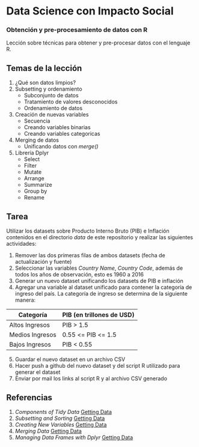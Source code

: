 # Data Science con Impacto Social

### Obtención y pre-procesamiento de datos con R

Lección sobre técnicas para obtener y pre-procesar datos con el lenguaje R.

## Temas de la lección

1. ¿Qué son datos limpios?
2. Subsetting y ordenamiento
	+ Subconjunto de datos
	+ Tratamiento de valores desconocidos
	+ Ordenamiento de datos
3. Creación de nuevas variables
	+ Secuencia
	+ Creando variables binarias
	+ Creando variables categoricas
4. Merging de datos
	+ Unificando datos con _merge()_
5. Librería Dplyr
	+ Select
	+ Filter
	+ Mutate
	+ Arrange
	+ Summarize
	+ Group by
	+ Rename

## Tarea

Utilizar los datasets sobre Producto Interno Bruto (PIB) e Inflación contenidos en el directorio _data_ de este repositorio y realizar las siguientes actividades:
1. Remover las dos primeras filas de ambos datasets (fecha de actualización y fuente)
2. Seleccionar las variables _Country Name_, _Country Code_, además de todos los años de observación, esto es 1960 a 2016
3. Generar un nuevo dataset unificando los datasets de PIB e inflación
4. Agregar una variable al dataset unificado para contener la categoría de ingreso del país. La categoría de ingreso se determina de la siguiente manera: 

| Categoría  | PIB (en trillones de USD) |
| -----------| ------------------------- |
| Altos Ingresos  | PIB > 1.5  |
| Medios Ingresos | 0.55 <= PIB <= 1.5 |
| Bajos Ingresos  | PIB < 0.55 |

5. Guardar el nuevo dataset en un archivo CSV
6. Hacer push a github del nuevo dataset y del script R utilizado para generar el dataset
7. Enviar por mail los links al script R y al archivo CSV generado

## Referencias

1. _Components of Tidy Data_ [Getting Data](https://github.com/DataScienceSpecialization/courses/blob/master/03_GettingData/01_03_componentsOfTidyData/index.Rmd)
2. _Subsetting and Sorting_ [Getting Data](https://github.com/DataScienceSpecialization/courses/blob/master/03_GettingData/03_01_subsettingAndSorting/index.Rmd)
3. _Creating New Variables_ [Getting Data](https://github.com/DataScienceSpecialization/courses/blob/master/03_GettingData/03_03_creatingNewVariables/index.Rmd)
4. _Merging Data_ [Getting Data](https://github.com/DataScienceSpecialization/courses/blob/master/03_GettingData/03_05_mergingData/index.Rmd)
5. _Managing Data Frames with Dplyr_ [Getting Data](https://github.com/DataScienceSpecialization/courses/blob/master/03_GettingData/dplyr/dplyr.pdf)